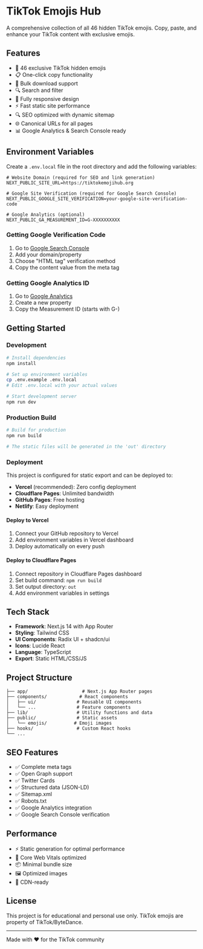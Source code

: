 # TikTok Emojis Hub

A comprehensive collection of all 46 hidden TikTok emojis. Copy, paste, and enhance your TikTok content with exclusive emojis.

## Features

- 📱 46 exclusive TikTok hidden emojis
- 📋 One-click copy functionality
- 💾 Bulk download support
- 🔍 Search and filter
- 📱 Fully responsive design
- ⚡ Fast static site performance
- 🔍 SEO optimized with dynamic sitemap
- 🌐 Canonical URLs for all pages
- 📊 Google Analytics & Search Console ready

## Environment Variables

Create a `.env.local` file in the root directory and add the following variables:

```env
# Website Domain (required for SEO and link generation)
NEXT_PUBLIC_SITE_URL=https://tiktokemojihub.org

# Google Site Verification (required for Google Search Console)
NEXT_PUBLIC_GOOGLE_SITE_VERIFICATION=your-google-site-verification-code

# Google Analytics (optional)
NEXT_PUBLIC_GA_MEASUREMENT_ID=G-XXXXXXXXXX
```

### Getting Google Verification Code

1. Go to [Google Search Console](https://search.google.com/search-console)
2. Add your domain/property
3. Choose "HTML tag" verification method
4. Copy the content value from the meta tag

### Getting Google Analytics ID

1. Go to [Google Analytics](https://analytics.google.com)
2. Create a new property
3. Copy the Measurement ID (starts with G-)

## Getting Started

### Development

```bash
# Install dependencies
npm install

# Set up environment variables
cp .env.example .env.local
# Edit .env.local with your actual values

# Start development server
npm run dev
```

### Production Build

```bash
# Build for production
npm run build

# The static files will be generated in the 'out' directory
```

### Deployment

This project is configured for static export and can be deployed to:

- **Vercel** (recommended): Zero config deployment
- **Cloudflare Pages**: Unlimited bandwidth
- **GitHub Pages**: Free hosting
- **Netlify**: Easy deployment

#### Deploy to Vercel

1. Connect your GitHub repository to Vercel
2. Add environment variables in Vercel dashboard
3. Deploy automatically on every push

#### Deploy to Cloudflare Pages

1. Connect repository in Cloudflare Pages dashboard
2. Set build command: `npm run build`
3. Set output directory: `out`
4. Add environment variables in settings

## Tech Stack

- **Framework**: Next.js 14 with App Router
- **Styling**: Tailwind CSS
- **UI Components**: Radix UI + shadcn/ui
- **Icons**: Lucide React
- **Language**: TypeScript
- **Export**: Static HTML/CSS/JS

## Project Structure

```
├── app/                    # Next.js App Router pages
├── components/            # React components
│   ├── ui/               # Reusable UI components
│   └── ...               # Feature components
├── lib/                  # Utility functions and data
├── public/               # Static assets
│   └── emojis/          # Emoji images
├── hooks/                # Custom React hooks
└── ...
```

## SEO Features

- ✅ Complete meta tags
- ✅ Open Graph support
- ✅ Twitter Cards
- ✅ Structured data (JSON-LD)
- ✅ Sitemap.xml
- ✅ Robots.txt
- ✅ Google Analytics integration
- ✅ Google Search Console verification

## Performance

- ⚡ Static generation for optimal performance
- 🎯 Core Web Vitals optimized
- 📦 Minimal bundle size
- 🖼️ Optimized images
- 🚀 CDN-ready

## License

This project is for educational and personal use only. TikTok emojis are property of TikTok/ByteDance.

---

Made with ❤️ for the TikTok community
